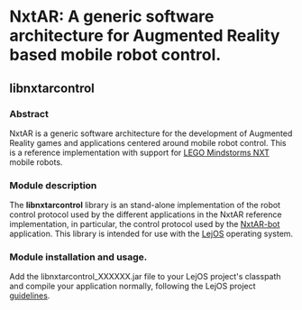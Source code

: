 NxtAR: A generic software architecture for Augmented Reality based mobile robot control.
========================================================================================

libnxtarcontrol
---------------

### Abstract ###

NxtAR is a generic software architecture for the development of Augmented Reality games
and applications centered around mobile robot control. This is a reference implementation
with support for [LEGO Mindstorms NXT][1] mobile robots.

### Module description ###

The **libnxtarcontrol** library is an stand-alone implementation of the robot control protocol
used by the different applications in the NxtAR reference implementation, in particular, the
control protocol used by the [NxtAR-bot][2] application. This library is intended for use with
the [LejOS][3] operating system.

### Module installation and usage. ###

Add the libnxtarcontrol_XXXXXX.jar file to your LejOS project's classpath and compile your
application normally, following the LejOS project [guidelines][4].

 [1]: http://www.lego.com/en-us/mindstorms/?domainredir=mindstorms.lego.com
 [2]: https://github.com/sagge-miky/NxtAR-bot
 [3]: http://www.lejos.org/nxj.php
 [4]: http://www.lejos.org/nxt/nxj/tutorial/Preliminaries/CompileAndRun.htm
